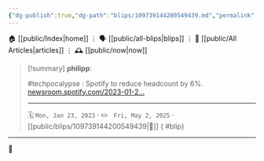 ```yaml
---
{"dg-publish":true,"dg-path":"blips/109739144200549439.md","permalink":"/blips/109739144200549439/","title":"philipp on mastodon @ 2023-01-23"}
---
```



<div class="transclusion internal-embed is-loaded"><div class="markdown-embed">




🏠 [[public/Index\|home]]  ⋮ 🗣️ [[public/all-blips\|blips]] ⋮  📝 [[public/All Articles\|articles]]  ⋮ 🕰️ [[public/now\|now]]


</div></div>


> [!summary] **philipp**:
>
> #techpocalypse : Spotify to reduce headcount by 6%. [newsroom.spotify.com/2023-01-2…](https://newsroom.spotify.com/2023-01-23/an-update-on-january-2023-organizational-changes/)
> - - -
>
> 🗓️ <code>Mon, Jan 23, 2023</code>  · ✏️ <code> Fri, May 2, 2025</code>  · [[public/blips/109739144200549439\|🔗]]
{ #blip}


- - -

 👾
